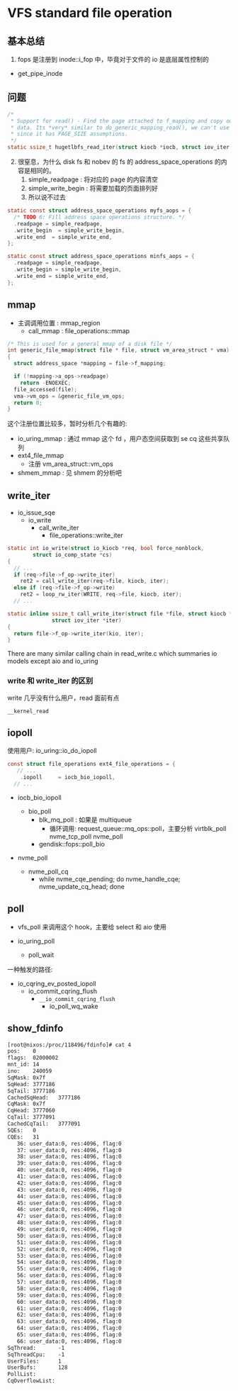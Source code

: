 # VFS standard file operation

## 基本总结
1. fops 是注册到 inode::i_fop 中，毕竟对于文件的 io 是底层属性控制的
  - get_pipe_inode


## 问题
```c
/*
 * Support for read() - Find the page attached to f_mapping and copy out the
 * data. Its *very* similar to do_generic_mapping_read(), we can't use that
 * since it has PAGE_SIZE assumptions.
 */
static ssize_t hugetlbfs_read_iter(struct kiocb *iocb, struct iov_iter *to)
```

2. 很窒息，为什么 disk fs 和 nobev 的 fs 的 address_space_operations 的内容是相同的。
    1. simple_readpage : 将对应的 page 的内容清空
    2. simple_write_begin : 将需要加载的页面排列好
    3. 所以说不过去
```c
static const struct address_space_operations myfs_aops = {
  /* TODO 6: Fill address space operations structure. */
  .readpage = simple_readpage,
  .write_begin  = simple_write_begin,
  .write_end  = simple_write_end,
};

static const struct address_space_operations minfs_aops = {
  .readpage = simple_readpage,
  .write_begin = simple_write_begin,
  .write_end = simple_write_end,
};
```


## mmap

- 主调调用位置 : mmap_region
  - call_mmap : file_operations::mmap

```c
/* This is used for a general mmap of a disk file */
int generic_file_mmap(struct file * file, struct vm_area_struct * vma)
{
  struct address_space *mapping = file->f_mapping;

  if (!mapping->a_ops->readpage)
    return -ENOEXEC;
  file_accessed(file);
  vma->vm_ops = &generic_file_vm_ops;
  return 0;
}
```

这个注册位置比较多，暂时分析几个有趣的:
- io_uring_mmap : 通过 mmap 这个 fd ，用户态空间获取到 se cq 这些共享队列
- ext4_file_mmap
  - 注册 vm_area_struct::vm_ops
- shmem_mmap : 见 shmem 的分析吧

## write_iter

- io_issue_sqe
  - io_write
    - call_write_iter
      - file_operations::write_iter

```c
static int io_write(struct io_kiocb *req, bool force_nonblock,
        struct io_comp_state *cs)
{
  // ...
  if (req->file->f_op->write_iter)
    ret2 = call_write_iter(req->file, kiocb, iter);
  else if (req->file->f_op->write)
    ret2 = loop_rw_iter(WRITE, req->file, kiocb, iter);
  // ...
```

```c
static inline ssize_t call_write_iter(struct file *file, struct kiocb *kio,
              struct iov_iter *iter)
{
  return file->f_op->write_iter(kio, iter);
}
```

There are many similar calling chain in read_write.c which summaries io models except aio and io_uring

### write 和 write_iter 的区别

write 几乎没有什么用户，read 面前有点

`__kernel_read`


## iopoll
使用用户: io_uring::io_do_iopoll

```c
const struct file_operations ext4_file_operations = {
   // ...
	.iopoll		= iocb_bio_iopoll,
  // ...
```

- iocb_bio_iopoll
  - bio_poll
    - blk_mq_poll : 如果是 multiqueue
      - 循环调用: request_queue::mq_ops::poll，主要分析 virtblk_poll nvme_tcp_poll nvme_poll
    - gendisk::fops::poll_bio

- nvme_poll
  - nvme_poll_cq
    - while nvme_cqe_pending; do nvme_handle_cqe; nvme_update_cq_head; done


## poll

- vfs_poll 来调用这个 hook，主要给 select 和 aio 使用


- io_uring_poll
  - poll_wait


一种触发的路径:
- io_cqring_ev_posted_iopoll
  - io_commit_cqring_flush
    - `__io_commit_cqring_flush`
      - io_poll_wq_wake


## show_fdinfo

```txt
[root@nixos:/proc/118496/fdinfo]# cat 4
pos:    0
flags:  02000002
mnt_id: 14
ino:    240059
SqMask: 0x7f
SqHead: 3777186
SqTail: 3777186
CachedSqHead:   3777186
CqMask: 0x7f
CqHead: 3777060
CqTail: 3777091
CachedCqTail:   3777091
SQEs:   0
CQEs:   31
   36: user_data:0, res:4096, flag:0
   37: user_data:0, res:4096, flag:0
   38: user_data:0, res:4096, flag:0
   39: user_data:0, res:4096, flag:0
   40: user_data:0, res:4096, flag:0
   41: user_data:0, res:4096, flag:0
   42: user_data:0, res:4096, flag:0
   43: user_data:0, res:4096, flag:0
   44: user_data:0, res:4096, flag:0
   45: user_data:0, res:4096, flag:0
   46: user_data:0, res:4096, flag:0
   47: user_data:0, res:4096, flag:0
   48: user_data:0, res:4096, flag:0
   49: user_data:0, res:4096, flag:0
   50: user_data:0, res:4096, flag:0
   51: user_data:0, res:4096, flag:0
   52: user_data:0, res:4096, flag:0
   53: user_data:0, res:4096, flag:0
   54: user_data:0, res:4096, flag:0
   55: user_data:0, res:4096, flag:0
   56: user_data:0, res:4096, flag:0
   57: user_data:0, res:4096, flag:0
   58: user_data:0, res:4096, flag:0
   59: user_data:0, res:4096, flag:0
   60: user_data:0, res:4096, flag:0
   61: user_data:0, res:4096, flag:0
   62: user_data:0, res:4096, flag:0
   63: user_data:0, res:4096, flag:0
   64: user_data:0, res:4096, flag:0
   65: user_data:0, res:4096, flag:0
   66: user_data:0, res:4096, flag:0
SqThread:       -1
SqThreadCpu:    -1
UserFiles:      1
UserBufs:       128
PollList:
CqOverflowList:
```
